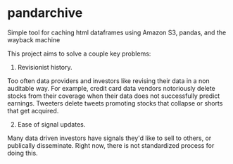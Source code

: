 # pandarchive
Simple tool for caching html dataframes using Amazon S3, pandas, and the wayback machine

This project aims to solve a couple key problems:

1. Revisionist history. 

Too often data providers and investors like revising their data in a non auditable way. For example, credit card data vendors notoriously delete stocks from their coverage when their data does not successfully predict earnings. Tweeters delete tweets promoting stocks that collapse or shorts that get acquired. 

2. Ease of signal updates.

Many data driven investors have signals they'd like to sell to others, or publically disseminate. Right now, there is not standardized process for doing this. 
